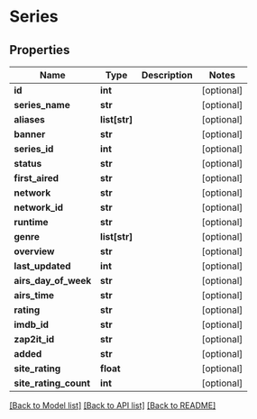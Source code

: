# Series

## Properties
Name | Type | Description | Notes
------------ | ------------- | ------------- | -------------
**id** | **int** |  | [optional] 
**series_name** | **str** |  | [optional] 
**aliases** | **list[str]** |  | [optional] 
**banner** | **str** |  | [optional] 
**series_id** | **int** |  | [optional] 
**status** | **str** |  | [optional] 
**first_aired** | **str** |  | [optional] 
**network** | **str** |  | [optional] 
**network_id** | **str** |  | [optional] 
**runtime** | **str** |  | [optional] 
**genre** | **list[str]** |  | [optional] 
**overview** | **str** |  | [optional] 
**last_updated** | **int** |  | [optional] 
**airs_day_of_week** | **str** |  | [optional] 
**airs_time** | **str** |  | [optional] 
**rating** | **str** |  | [optional] 
**imdb_id** | **str** |  | [optional] 
**zap2it_id** | **str** |  | [optional] 
**added** | **str** |  | [optional] 
**site_rating** | **float** |  | [optional] 
**site_rating_count** | **int** |  | [optional] 

[[Back to Model list]](../README.md#documentation-for-models) [[Back to API list]](../README.md#documentation-for-api-endpoints) [[Back to README]](../README.md)



